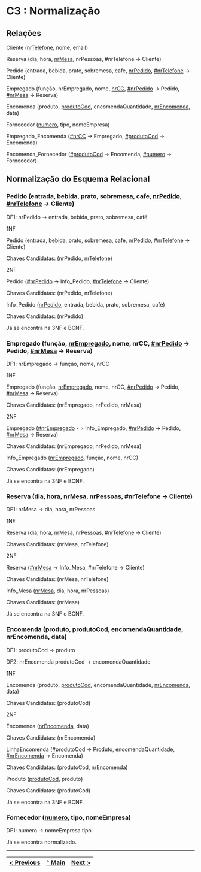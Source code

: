 # C3 : Normalização

## Relações

Cliente (<ins>nrTelefone</ins>, nome, email)

Reserva (dia, hora, <ins>nrMesa</ins>, nrPessoas, #nrTelefone -> Cliente)

Pedido (entrada, bebida, prato, sobremesa, cafe, <ins>nrPedido</ins>, <ins>#nrTelefone</ins> -> Cliente)

Empregado (função, nrEmpregado, nome, <ins>nrCC</ins>, <ins>#nrPedido</ins> -> Pedido, <ins>#nrMesa</ins> -> Reserva)

Encomenda (produto, <ins>produtoCod</ins>, encomendaQuantidade, <ins>nrEncomenda</ins>, data)

Fornecedor (<ins>numero</ins>, tipo, nomeEmpresa)

Empregado_Encomenda (<ins>#nrCC</ins> -> Empregado, <ins>#produtoCod</ins> -> Encomenda) 

Encomenda_Fornecedor (<ins>#produtoCod</ins> -> Encomenda, <ins>#numero</ins> -> Fornecedor)

  
  ## Normalização do Esquema Relacional
  
### Pedido (entrada, bebida, prato, sobremesa, cafe, <ins>nrPedido</ins>, <ins>#nrTelefone</ins> -> Cliente)
  DF1: nrPedido -> entrada, bebida, prato, sobremesa, café
  
  1NF
  
  Pedido (entrada, bebida, prato, sobremesa, cafe, <ins>nrPedido</ins>, <ins>#nrTelefone</ins> -> Cliente)
  
  Chaves Candidatas: (nrPedido, nrTelefone)
  
  2NF
  
  Pedido (<ins>#nrPedido</ins> -> Info_Pedido, <ins>#nrTelefone</ins> -> Cliente)
  
  Chaves Candidatas: (nrPedido, nrTelefone)
  
  Info_Pedido (<ins>nrPedido</ins>, entrada, bebida, prato, sobremesa, café)
  
  Chaves Candidatas: (nrPedido)
  
  Já se encontra na 3NF e BCNF.
  
  
  
### Empregado (função, <ins>nrEmpregado</ins>, nome, nrCC, <ins>#nrPedido</ins> -> Pedido, <ins>#nrMesa</ins> -> Reserva)
  DF1: nrEmpregado -> função, nome, nrCC
  
  1NF
  
  Empregado (função, <ins>nrEmpregado</ins>, nome, nrCC, <ins>#nrPedido</ins> -> Pedido, <ins>#nrMesa</ins> -> Reserva)
  
  Chaves Candidatas: (nrEmpregado, nrPedido, nrMesa)
  
  2NF
  
  Empregado (<ins>#nrEmpregado</ins> - > Info_Empregado, <ins>#nrPedido</ins> -> Pedido, <ins>#nrMesa</ins> -> Reserva)
  
  Chaves Candidatas: (nrEmpregado, nrPedido, nrMesa)
  
  Info_Empregado (<ins>nrEmpregado</ins>, função, nome, nrCC)
  
  Chaves Candidatas: (nrEmpregado)
  
  Já se encontra na 3NF e BCNF.
  
  
  
### Reserva (dia, hora, <ins>nrMesa</ins>, nrPessoas, #nrTelefone -> Cliente)
  DF1: nrMesa -> dia, hora, nrPessoas
  
  1NF
  
  Reserva (dia, hora, <ins>nrMesa</ins>, nrPessoas, <ins>#nrTelefone</ins> -> Cliente)
  
  Chaves Candidatas: (nrMesa, nrTelefone)
  
  2NF
  
  Reserva (<ins>#nrMesa</ins> -> Info_Mesa, #nrTelefone -> Cliente)
  
  Chaves Candidatas: (nrMesa, nrTelefone)
  
  Info_Mesa (<ins>nrMesa</ins>, dia, hora, nrPessoas)
  
  Chaves Candidatas: (nrMesa)
  
  Já se encontra na 3NF e BCNF.
  
  
  
### Encomenda (produto, <ins>produtoCod</ins>, encomendaQuantidade, nrEncomenda, data)
  DF1: produtoCod -> produto
  
  DF2: nrEncomenda produtoCod -> encomendaQuantidade
  
  1NF
  
  Encomenda (produto, <ins>produtoCod</ins>, encomendaQuantidade, <ins>nrEncomenda</ins>, data)
  
  Chaves Candidatas: (produtoCod)
  
  2NF
  
  Encomenda (<ins>nrEncomenda</ins>, data)
  
  Chaves Candidatas: (nrEncomenda)
  
  LinhaEncomenda (<ins>#produtoCod</ins> -> Produto, encomendaQuantidade, <ins>#nrEncomenda</ins> -> Encomenda)
  
  Chaves Candidatas: (produtoCod, nrEncomenda)
  
  Produto (<ins>produtoCod</ins>, produto)
  
  Chaves Candidatas: (produtoCod)
  
  Já se encontra na 3NF e BCNF.
  
  
  
### Fornecedor (<ins>numero</ins>, tipo, nomeEmpresa)

  DF1: numero -> nomeEmpresa tipo

  Já se encontra normalizado.
  
  ---
[< Previous](rebd02.md) | [^ Main](https://github.com/SIBD01/TrabalhoFinal) | [Next >](rebd04.md)
:--- | :---: | ---: 
  
